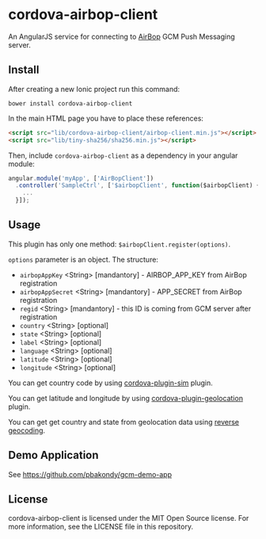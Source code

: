 # cordova-airbop-client

An AngularJS service for connecting to [AirBop](http://www.airbop.com/) GCM Push Messaging server.

## Install

After creating a new Ionic project run this command:

```
bower install cordova-airbop-client
```

In the main HTML page you have to place these references:

```html
<script src="lib/cordova-airbop-client/airbop-client.min.js"></script>
<script src="lib/tiny-sha256/sha256.min.js"></script>
```

Then, include <code>cordova-airbop-client</code> as a dependency in your angular module:

```js
angular.module('myApp', ['AirBopClient'])
  .controller('SampleCtrl', ['$airbopClient', function($airbopClient) {
    ...  
  }]);
```

## Usage

This plugin has only one method: <code>$airbopClient.register(options)</code>.

<code>options</code> parameter is an object. The structure:

* <code>airbopAppKey</code> &lt;String&gt; [mandantory] - AIRBOP_APP_KEY from AirBop registration
* <code>airbopAppSecret</code> &lt;String&gt; [mandantory] - APP_SECRET from AirBop registration
* <code>regid</code> &lt;String&gt; [mandantory] - this ID is coming from GCM server after registration
* <code>country</code> &lt;String&gt; [optional]
* <code>state</code> &lt;String&gt; [optional]
* <code>label</code> &lt;String&gt; [optional]
* <code>language</code> &lt;String&gt; [optional]
* <code>latitude</code> &lt;String&gt; [optional]
* <code>longitude</code> &lt;String&gt; [optional]


You can get country code by using [cordova-plugin-sim](https://github.com/pbakondy/cordova-plugin-sim) plugin.

You can get latitude and longitude by using [cordova-plugin-geolocation](https://github.com/apache/cordova-plugin-geolocation) plugin.

You can get get country and state from geolocation data using [reverse geocoding](https://developers.google.com/maps/documentation/geocoding/?csw=1#ReverseGeocoding).


## Demo Application

See https://github.com/pbakondy/gcm-demo-app


## License

cordova-airbop-client is licensed under the MIT Open Source license. For more information, see the LICENSE file in this repository.
